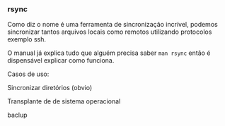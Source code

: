 ### rsync

Como diz o nome é uma ferramenta de sincronização incrível, podemos sincronizar
tantos arquivos locais como remotos utilizando protocolos exemplo ssh.

O manual já explica tudo que alguém precisa saber `man rsync` então é
dispensável explicar como funciona.

Casos de uso:

Sincronizar diretórios (obvio)

Transplante de de sistema operacional

baclup
